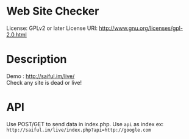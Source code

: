 Web Site Checker
=====================

License: GPLv2 or later
License URI: http://www.gnu.org/licenses/gpl-2.0.html

Description
=====================
Demo : http://saiful.im/live/<br>
Check any site is dead or live!

API
=====================

Use POST/GET to send data in index.php. Use `api` as index
ex: `http://saiful.im/live/index.php?api=http://google.com`